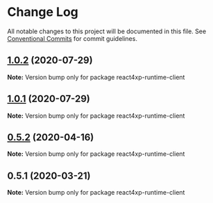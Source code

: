 # Change Log

All notable changes to this project will be documented in this file.
See [Conventional Commits](https://conventionalcommits.org) for commit guidelines.

## [1.0.2](https://github.com/enonic/react4xp-npm/compare/react4xp-runtime-client@1.0.1...react4xp-runtime-client@1.0.2) (2020-07-29)

**Note:** Version bump only for package react4xp-runtime-client





## [1.0.1](https://github.com/enonic/react4xp-npm/compare/react4xp-runtime-client@1.0.0...react4xp-runtime-client@1.0.1) (2020-07-29)

**Note:** Version bump only for package react4xp-runtime-client





## [0.5.2](https://github.com/enonic/react4xp-npm/compare/react4xp-runtime-client@0.5.1...react4xp-runtime-client@0.5.2) (2020-04-16)

**Note:** Version bump only for package react4xp-runtime-client





## 0.5.1 (2020-03-21)

**Note:** Version bump only for package react4xp-runtime-client
